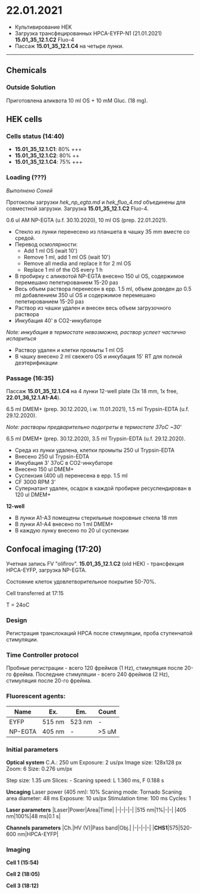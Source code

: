 22.01.2021
=========

- Культивирование HEK
- Загрузка трансфецированных HPCA-EYFP-N1 (21.01.2021) **15.01_35_12.1.C2** Fluo-4
- Пассаж **15.01_35_12.1.C4** на четыре лунки.

---

## Chemicals
### Outside Solution
Приготовлена аликвота 10 ml OS + 10 mM Gluc. (18 mg).


## HEK cells
### Cells status (14:40)
- **15.01_35_12.1.C1**: 80% +++
- **15.01_35_12.1.C2**: 80% ++
- **15.01_35_12.1.C4**: 75% +++

### Loading (???)
*Выполнено Соней*

Протоколы загрузки *hek_np_egta.md* и *hek_fluo_4.md* объединены для совместной загрузки.
Загрузка **15.01_35_12.1.C2** Fluo-4.

0.6 ul AM NP-EGTA (u.f. 30.10.2020), 10 ml OS (prep. 22.01.2021).

- Стекло из лунки перенесено из планшета в чашку 35 mm вместе со средой.
- Перевод осмолярности:
  - Add 1 ml OS (wait 10')
  - Remove 1 ml, add 1 ml OS (wait 10')
  - Remove all media and replace it for 2 ml OS
  - Replace 1 ml of the OS every 1 h
- В пробирку с аликвотой NP-EGTA внесено 150 ul OS, содержимое перемешано пепетированием 15-20 раз
- Весь объем раствора перенесен в epp. 1.5 ml, объем доведен до 0.5 ml добавлением 350 ul OS и содержимое перемешано пепетированием 15-20 раз
- Раствор из чашки удален и внесен весь объем загрузочного раствора
- Инкубация 40' в CO2-инкубаторе

*Note: инкубация в термостате невозможна, раствор успеет частично испариться*

- Раствор удален и клетки промыты 1 ml OS
- В чашку внесено 2 ml свежего OS и инкубация 15' RT для полной деэтерификации

### Passage (16:35)
Пассаж **15.01_35_12.1.C4** на 4 лунки 12-well plate (3x 18 mm, 1x free, **22.01_36_12.1.A1-A4**).

6.5 ml DMEM+ (prep. 30.12.2020, i.w. 11.01.2021), 1.5 ml Trypsin-EDTA (u.f. 29.12.2020).

*Note: растворы предварительно подогреты в термостате 37oC \~30'*

6.5 ml DMEM+ (prep. 30.12.2020), 3.5 ml Trypsin-EDTA (u.f. 29.12.2020).

- Среда из лунки удалена, клетки промыты 250 ul Trypsin-EDTA
- Внесено 250 ul Trypsin-EDTA
- Инкубация 3' 37oC в CO2-инкубаторе
- Внесено 150 ul DMEM+
- Суспензия (400 ul) перенесена в epp. 1.5 ml
- CF 3000 RPM 3'
- Супернатант удален, осадок в каждой пробирке ресуспендирован в 120 ul DMEM+

**12-well**
- В лунки A1-A3 помещены стерильные покровные сткела 18 mm
- В лунки A1-A4 внесено по 1 ml DMEM+
- В каждую лунку внесено по 20 ul суспензии


## Confocal imaging (17:20)
Учетная запись FV "olifirov".
**15.01_35_12.1.C2** (old HEK) - трансфекция HPCA-EYFP, загрузка NP-EGTA.

Состояние клеток удовлетворительное покрытие 50-70%.

Cell transferred at 17:15

T = 24oC

### Design
Регистрация транслокаций HPCA после стимуляции, проба ступенчатой стимуляции.

### Time Controller protocol
Пробные регистрации - всего 120 фреймов (1 Hz), стимуляция после 20-го фрейма.
Последние стимуляции - всего 240 фреймов (2 Hz), стимуляция после 20-го фрейма.

### Fluorescent agents:
|Name|Ex.|Em.|Count|
|-|-|-|-|
|EYFP|515 nm|523 nm|-|
|NP-EGTA|405 nm|-|>5 uM|

### Initial parameters
**Optical system**
C.A.: 250 um
Exposure: 2 us/px
Image size: 128x128 px
Zoom: 6
Size: 0.276 um/px

Step size: 1.35 um
Slices: -
Scaning speed: L 1.360 ms, F 0.188 s

**Uncaging**
Laser power (405 nm): 10%
Scaning mode: Tornado
Scaning area diameter: 48 ms
Exposure: 10 us/px
Stimulation time: 100 ms
Cycles: 1

**Laser parameters**
|Laser|Power|Area|Time|
|-|-|-|-|
|515 nm|1%|-|-|
|405 nm|100%|48 ms|0.1 s|

**Channels parameters**
|Ch.|HV (V)|Pass band|Obj.|
|-|-|-|-|
|**CHS1**|575|520-600 nm|HPCA-EYFP|


### Imaging

**Cell 1 (15:54)**

**Cell 2 (18:05)**

**Cell 3 (18:12)**